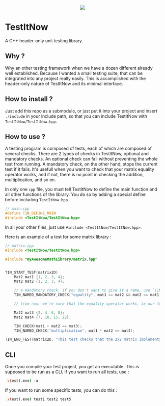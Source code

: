 <p align="center">
	<img src="https://img.shields.io/badge/version-1.0.0-informational" />
</p>

# TestItNow
A C++ header-only unit testing library.

## Why ?
Why an other testing framework when we have a dozen different already well established.
Because I wanted a small testing suite, that can be integrated into any project really
easily. This is accomplished with the header-only nature of TestItNow and its minimal
interface.

## How to install ?
Just add this repo as a submodule, or just put it into your project and insert `./include`
in your include path, so that you can include TestItNow with `TestItNow/TestItNow.hpp`.

## How to use ?
A testing program is composed of tests, each of which are composed of several checks.
There are 2 types of checks in TestItNow, optional and mandatory checks. An optional check
can fail without preventing the whole test from running. A mandatory check, on the other
hand, stops the current test if it fails. It's usefull when you want to check that your
matrix equality operator works, and if not, there is no point in checking the addition,
multiplication, and so on.

In only one `cpp` file, you must tell TestItNow to define the main function and all other
functions of the library. You do so by adding a special define before including `TestItNow.hpp`

```cpp
// main.cpp
#define TIN_DEFINE_MAIN
#include <TestItNow/TestItNow.hpp>
```

In all your other files, just use `#include <TestItNow/TestItNow.hpp>`.

Here is an example of a test for some matrix library :

```cpp
// matrix.cpp
#include <TestItNow/TestItNow.hpp>

#include "myAwesomeMathLibrary/matrix.hpp"


TIN_START_TEST(matrix2D)
	Mat2 mat1 {1, 2, 3, 4};
	Mat2 mat2 {1, 2, 3, 4};

	// a mandatory check. If you don't want to give it a name, use `TIN_MANDATORY_CHECK`
	TIN_NAMED_MANDATORY_CHECK("equality", mat1 == mat2 && mat2 == mat1);

	// from now, we're sure that the equality operator works, ie our further checks are accurate

	Mat2 mat3 {2, 4, 6, 8};
	Mat2 mat4 {7, 10, 15, 22};

	TIN_CHECK(mat1 + mat2 == mat3);
	TIN_NAMED_CHECK("multiplication", mat1 * mat2 == mat4);

TIN_END_TEST(matrix2D, "This test checks that the 2x2 matrix implementation is working");
```


## CLI
Once you compile your test project, you get an executable. This is supposed to be run as a CLI.
If you want to run all tests, use :

```bash
.\test(.exe) -a
```

If you want to run some specific tests, you can do this :

```bash
.\test(.exe) test1 test2 test5
```
